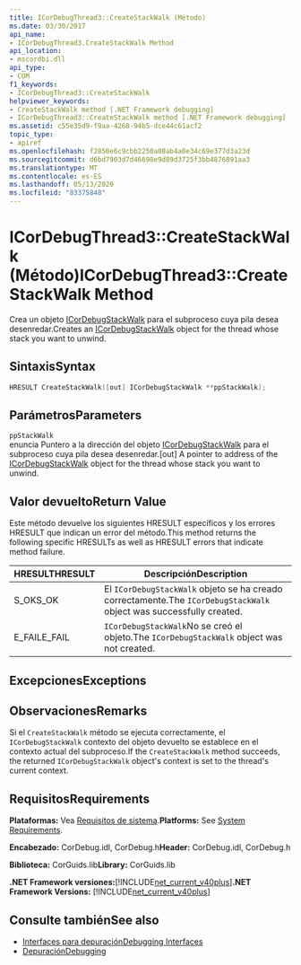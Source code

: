 ```yaml
---
title: ICorDebugThread3::CreateStackWalk (Método)
ms.date: 03/30/2017
api_name:
- ICorDebugThread3.CreateStackWalk Method
api_location:
- mscordbi.dll
api_type:
- COM
f1_keywords:
- ICorDebugThread3::CreateStackWalk
helpviewer_keywords:
- CreateStackWalk method [.NET Framework debugging]
- ICorDebugThread3::CreateStackWalk method [.NET Framework debugging]
ms.assetid: c55e35d9-f9aa-4268-94b5-dce44c61acf2
topic_type:
- apiref
ms.openlocfilehash: f2850e6c9cbb2250a08ab4a0e34c69e377d3a23d
ms.sourcegitcommit: d6bd7903d7d46698e9d89d3725f3bb4876891aa3
ms.translationtype: MT
ms.contentlocale: es-ES
ms.lasthandoff: 05/13/2020
ms.locfileid: "83375848"
---
```

# <a name="icordebugthread3createstackwalk-method"></a><span data-ttu-id="2d68e-102">ICorDebugThread3::CreateStackWalk (Método)</span><span class="sxs-lookup"><span data-stu-id="2d68e-102">ICorDebugThread3::CreateStackWalk Method</span></span>
<span data-ttu-id="2d68e-103">Crea un objeto [ICorDebugStackWalk](icordebugstackwalk-interface.md) para el subproceso cuya pila desea desenredar.</span><span class="sxs-lookup"><span data-stu-id="2d68e-103">Creates an [ICorDebugStackWalk](icordebugstackwalk-interface.md) object for the thread whose stack you want to unwind.</span></span>  
  
## <a name="syntax"></a><span data-ttu-id="2d68e-104">Sintaxis</span><span class="sxs-lookup"><span data-stu-id="2d68e-104">Syntax</span></span>  
  
```cpp  
HRESULT CreateStackWalk([out] ICorDebugStackWalk **ppStackWalk);  
```  
  
## <a name="parameters"></a><span data-ttu-id="2d68e-105">Parámetros</span><span class="sxs-lookup"><span data-stu-id="2d68e-105">Parameters</span></span>  
 `ppStackWalk`  
 <span data-ttu-id="2d68e-106">enuncia Puntero a la dirección del objeto [ICorDebugStackWalk](icordebugstackwalk-interface.md) para el subproceso cuya pila desea desenredar.</span><span class="sxs-lookup"><span data-stu-id="2d68e-106">[out] A pointer to address of the [ICorDebugStackWalk](icordebugstackwalk-interface.md) object for the thread whose stack you want to unwind.</span></span>  
  
## <a name="return-value"></a><span data-ttu-id="2d68e-107">Valor devuelto</span><span class="sxs-lookup"><span data-stu-id="2d68e-107">Return Value</span></span>  
 <span data-ttu-id="2d68e-108">Este método devuelve los siguientes HRESULT específicos y los errores HRESULT que indican un error del método.</span><span class="sxs-lookup"><span data-stu-id="2d68e-108">This method returns the following specific HRESULTs as well as HRESULT errors that indicate method failure.</span></span>  
  
|<span data-ttu-id="2d68e-109">HRESULT</span><span class="sxs-lookup"><span data-stu-id="2d68e-109">HRESULT</span></span>|<span data-ttu-id="2d68e-110">Descripción</span><span class="sxs-lookup"><span data-stu-id="2d68e-110">Description</span></span>|  
|-------------|-----------------|  
|<span data-ttu-id="2d68e-111">S_OK</span><span class="sxs-lookup"><span data-stu-id="2d68e-111">S_OK</span></span>|<span data-ttu-id="2d68e-112">El `ICorDebugStackWalk` objeto se ha creado correctamente.</span><span class="sxs-lookup"><span data-stu-id="2d68e-112">The `ICorDebugStackWalk` object was successfully created.</span></span>|  
|<span data-ttu-id="2d68e-113">E_FAIL</span><span class="sxs-lookup"><span data-stu-id="2d68e-113">E_FAIL</span></span>|<span data-ttu-id="2d68e-114">`ICorDebugStackWalk`No se creó el objeto.</span><span class="sxs-lookup"><span data-stu-id="2d68e-114">The `ICorDebugStackWalk` object was not created.</span></span>|  
  
## <a name="exceptions"></a><span data-ttu-id="2d68e-115">Excepciones</span><span class="sxs-lookup"><span data-stu-id="2d68e-115">Exceptions</span></span>  
  
## <a name="remarks"></a><span data-ttu-id="2d68e-116">Observaciones</span><span class="sxs-lookup"><span data-stu-id="2d68e-116">Remarks</span></span>  
 <span data-ttu-id="2d68e-117">Si el `CreateStackWalk` método se ejecuta correctamente, el `ICorDebugStackWalk` contexto del objeto devuelto se establece en el contexto actual del subproceso.</span><span class="sxs-lookup"><span data-stu-id="2d68e-117">If the `CreateStackWalk` method succeeds, the returned `ICorDebugStackWalk` object's context is set to the thread's current context.</span></span>  
  
## <a name="requirements"></a><span data-ttu-id="2d68e-118">Requisitos</span><span class="sxs-lookup"><span data-stu-id="2d68e-118">Requirements</span></span>  
 <span data-ttu-id="2d68e-119">**Plataformas:** Vea [Requisitos de sistema](../../get-started/system-requirements.md).</span><span class="sxs-lookup"><span data-stu-id="2d68e-119">**Platforms:** See [System Requirements](../../get-started/system-requirements.md).</span></span>  
  
 <span data-ttu-id="2d68e-120">**Encabezado:** CorDebug.idl, CorDebug.h</span><span class="sxs-lookup"><span data-stu-id="2d68e-120">**Header:** CorDebug.idl, CorDebug.h</span></span>  
  
 <span data-ttu-id="2d68e-121">**Biblioteca:** CorGuids.lib</span><span class="sxs-lookup"><span data-stu-id="2d68e-121">**Library:** CorGuids.lib</span></span>  
  
 <span data-ttu-id="2d68e-122">**.NET Framework versiones:**[!INCLUDE[net_current_v40plus](../../../../includes/net-current-v40plus-md.md)]</span><span class="sxs-lookup"><span data-stu-id="2d68e-122">**.NET Framework Versions:** [!INCLUDE[net_current_v40plus](../../../../includes/net-current-v40plus-md.md)]</span></span>  
  
## <a name="see-also"></a><span data-ttu-id="2d68e-123">Consulte también</span><span class="sxs-lookup"><span data-stu-id="2d68e-123">See also</span></span>

- [<span data-ttu-id="2d68e-124">Interfaces para depuración</span><span class="sxs-lookup"><span data-stu-id="2d68e-124">Debugging Interfaces</span></span>](debugging-interfaces.md)
- [<span data-ttu-id="2d68e-125">Depuración</span><span class="sxs-lookup"><span data-stu-id="2d68e-125">Debugging</span></span>](index.md)
